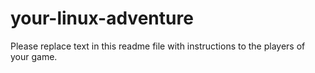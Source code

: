 # your-linux-adventure
Please replace text in this readme file with instructions to the players of your game.

